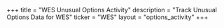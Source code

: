 +++
title = "WES Unusual Options Activity"
description = "Track Unusual Options Data for WES"
ticker = "WES"
layout = "options_activity"
+++

